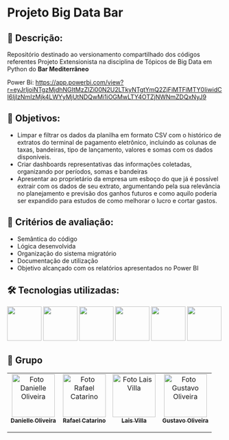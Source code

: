 <h1>Projeto Big Data Bar</h1>

<h2>📝 Descrição:</h2>

<p>Repositório destinado ao versionamento compartilhado dos códigos referentes Projeto Extensionista na disciplina de Tópicos de Big Data em Python do <strong>Bar Mediterrâneo</strong> 

Power Bi:
https://app.powerbi.com/view?r=eyJrIjoiNTgzMjdhNGItMzZlZi00N2U2LTkyNTgtYmQ2ZjFiMTFiMTY0IiwidCI6IjIzNmIzMjk4LWYyMjUtNDQwMi1iOGMwLTY4OTZjNWNmZDQxNyJ9

<h2>🎯 Objetivos:</h2>

<ul>
    <li>Limpar e filtrar os dados da planilha em formato CSV com o histórico de extratos do terminal de pagamento eletrônico, incluindo as colunas de taxas, bandeiras, tipo de lançamento, valores e somas com os dados disponíveis.</li>
    <li>Criar dashboards representativas das informações coletadas, organizando por períodos, somas e bandeiras</li>
    <li>Apresentar ao proprietário da empresa um esboço do que já é possível extrair com os dados de seu extrato, argumentando pela sua relevância no planejamento e previsão dos ganhos futuros e como aquilo poderia ser expandido para estudos de como melhorar o lucro e cortar gastos.</li>
  
</ul>

<h2>🔎 Critérios de avaliação:</h2>
<ul>
    <li>Semântica do código</li>
    <li>Lógica desenvolvida</li>
    <li>Organização do sistema migratório</li>
    <li>Documentação de utilização</li>
    <li>Objetivo alcançado com os relatórios apresentados no Power BI</li>
</ul>

<h2>🛠 Tecnologias utilizadas:</h2>
<p>
<img src="https://upload.wikimedia.org/wikipedia/commons/thumb/e/ed/Pandas_logo.svg/1920px-Pandas_logo.svg.png" height="80px"/>
<img src="https://upload.wikimedia.org/wikipedia/commons/thumb/c/c2/GitHub_Invertocat_Logo.svg/1024px-GitHub_Invertocat_Logo.svg.png" height="80px"/>
<img src="https://upload.wikimedia.org/wikipedia/commons/thumb/9/9b/Google_Meet_icon_%282020%29.svg/1280px-Google_Meet_icon_%282020%29.svg.png" height="80px"/>
<img src="https://upload.wikimedia.org/wikipedia/commons/thumb/3/38/Jupyter_logo.svg/800px-Jupyter_logo.svg.png" height="80px"/>
<img src="https://cdn.jsdelivr.net/gh/devicons/devicon/icons/python/python-original-wordmark.svg" height="80px"/>
<img src="https://logos-world.net/wp-content/uploads/2022/02/Microsoft-Power-BI-Symbol.png" height="80px"/>
</p>

<h2> 🙋 Grupo </h2>

<table align="center">
  <tr>
    <td align="center">
      <a href="https://github.com/Dani-Olv">
        <img src="https://avatars.githubusercontent.com/u/132173215?v=4" width="100px;" alt="Foto Danielle Oliveira"/><br>
        <sub>
          <b>Danielle Oliveira</b>
        </sub><br>
         <a href="https://www.linkedin.com/in/danielle-oliveira-500b07146/"><img src="https://img.shields.io/badge/LinkedIn-0077B5?style=for-the-badge&logo=linkedin&logoColor=white" height="15px"></a>
      </a>
    </td>
    <td align="center">
      <a href="https://github.com/Rafael-Catarino">
        <img src="https://avatars.githubusercontent.com/u/88910529?v=4" width="100px;" alt="Foto Rafael Catarino"/><br>
        <sub>
          <b>Rafael Catarino</b>
        </sub><br>
        <a href="https://www.linkedin.com/in/rafael-dos-santos-catarino-ab9414206/"><img src="https://img.shields.io/badge/LinkedIn-0077B5?style=for-the-badge&logo=linkedin&logoColor=white" height="15px"></a>
      </a>
    </td>
    <td align="center">
      <a href="https://github.com/LaisVilla">
        <img src="https://avatars.githubusercontent.com/LaisVilla" width="100px;" alt="Foto Lais Villa"/><br>
        <sub>
          <b>Lais Villa</b>
        </sub><br>
        <a href="https://www.linkedin.com/in/lais-villa-205614127/"><img src="https://img.shields.io/badge/LinkedIn-0077B5?style=for-the-badge&logo=linkedin&logoColor=white" height="15px"></a>
      </a>
    </td>
    <td align="center">
      <a href="https://github.com/gsoares28">
        <img src="https://avatars.githubusercontent.com/u/145174123?v=4" width="100px;" alt="Foto Gustavo Oliveira"/><br>
        <sub>
          <b>Gustavo Oliveira</b>
        </sub><br>
        <a href="https://www.linkedin.com/in/gustavo-soares-16310b1a2/"><img src="https://img.shields.io/badge/LinkedIn-0077B5?style=for-the-badge&logo=linkedin&logoColor=white" height="15px"></a>
      </a>
    </td>
    </tr>
</table>







